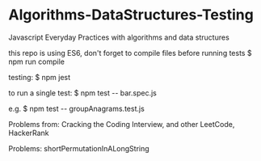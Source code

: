# Algorithms-DataStructures-Testing

Javascript
Everyday Practices with algorithms and data structures

this repo is using ES6, don't forget to compile files before running tests
$ npm run compile

testing:
$ npm jest

to run a single test:
$ npm test -- bar.spec.js

e.g.
$ npm test -- groupAnagrams.test.js

Problems from:
Cracking the Coding Interview,
and other
LeetCode,
HackerRank

Problems:
shortPermutationInALongString
